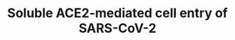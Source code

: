 ---
annotations:
- type: Disease Ontology
  value: viral infectious disease
- type: Disease Ontology
  value: severe acute respiratory syndrome
- type: Disease Ontology
  value: COVID-19
- type: Pathway Ontology
  value: endocytosis pathway
authors:
- Khanspers
- Eweitz
description: ACE2 is a regulator of the renin-angiotensin system. To perform this
  function, ACE2 is transported to the cell surface, where it is cleaved by disintegrin
  and ADAM17 to produce an enzymatically active soluble form of ACE2. This soluble
  form retains the SARS-CoV-2 binding site. SARS-CoV-2 bound to either soluble ACE2
  or soluble ACE2 and vasopressin then uses receptor-mediated endocytosis by through
  either AT1 or AVPR1B, respectively.   This figure is based on the graphical abstract
  from [https://www.cell.com/cell/fulltext/S0092-8674(21)00283-X Yeung et al.].
last-edited: 2021-06-03
organisms:
- Homo sapiens
redirect_from:
- /index.php/Pathway:WP5076
- /instance/WP5076
schema-jsonld:
- '@context': https://schema.org/
  '@id': https://wikipathways.github.io/pathways/WP5076.html
  '@type': Dataset
  creator:
    '@type': Organization
    name: WikiPathways
  description: ACE2 is a regulator of the renin-angiotensin system. To perform this
    function, ACE2 is transported to the cell surface, where it is cleaved by disintegrin
    and ADAM17 to produce an enzymatically active soluble form of ACE2. This soluble
    form retains the SARS-CoV-2 binding site. SARS-CoV-2 bound to either soluble ACE2
    or soluble ACE2 and vasopressin then uses receptor-mediated endocytosis by through
    either AT1 or AVPR1B, respectively.   This figure is based on the graphical abstract
    from [https://www.cell.com/cell/fulltext/S0092-8674(21)00283-X Yeung et al.].
  keywords:
  - sACE2
  - AGTR1
  - S1
  - ACE2
  - Vasopressin
  - AVPR1B
  - ADAM17
  license: CC0
  name: Soluble ACE2-mediated cell entry of SARS-CoV-2
seo: CreativeWork
title: Soluble ACE2-mediated cell entry of SARS-CoV-2
wpid: WP5076
---
